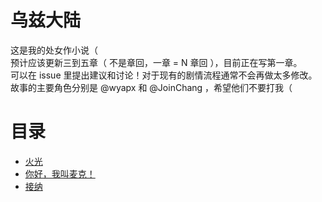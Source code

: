 # 乌兹大陆
这是我的处女作小说（    
预计应该更新三到五章（ 不是章回，一章 = N 章回 ），目前正在写第一章。  
可以在 issue 里提出建议和讨论！对于现有的剧情流程通常不会再做太多修改。  
故事的主要角色分别是 @wyapx 和 @JoinChang ，希望他们不要打我（   

# 目录
 - [火光](./1_The_Beginning.md)
 - [你好，我叫麦克！](./2_Pick_Me.md)
 - [接纳](./3_New_Beginning.md)